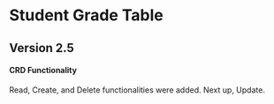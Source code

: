 # Student Grade Table

## Version 2.5
#### CRD Functionality
Read, Create, and Delete functionalities were added.  Next up, Update.

